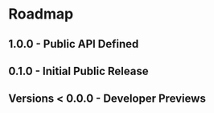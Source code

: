 # Roadmap

## 1.0.0 - Public API Defined

## 0.1.0 - Initial Public Release

## Versions < 0.0.0 - Developer Previews

